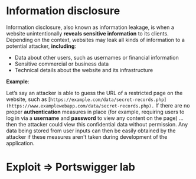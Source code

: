 # **Information disclosure**

Information disclosure, also known as information leakage, is when a website unintentionally **reveals sensitive information** to its clients. Depending on the context, websites may leak all kinds of information to a potential attacker, **including**:

- Data about other users, such as usernames or financial information
- Sensitive commercial or business data
- Technical details about the website and its infrastructure

**Example**:

Let’s say an attacker is able to guess the URL of a restricted page on the website, such as [`https://example.com/data/secret-records.php](https://www.examplewebapp.com/data/secret-records.php).` If there are no proper **authentication** measures in place (for example, requiring users to log in via a **username** and **password** to view any content on the page) … then the attacker could view this confidential data without permission. Any data being stored from user inputs can then be easily obtained by the attacker if these measures aren't taken during development of the application.

# E**xploit ⇒ Portswigger lab**
